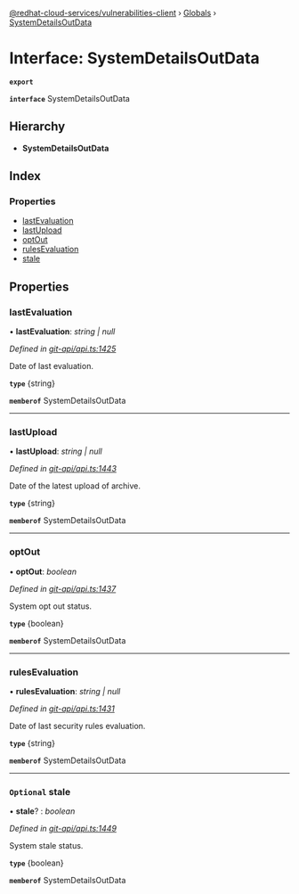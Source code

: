 [@redhat-cloud-services/vulnerabilities-client](../README.md) › [Globals](../globals.md) › [SystemDetailsOutData](systemdetailsoutdata.md)

# Interface: SystemDetailsOutData

**`export`** 

**`interface`** SystemDetailsOutData

## Hierarchy

* **SystemDetailsOutData**

## Index

### Properties

* [lastEvaluation](systemdetailsoutdata.md#lastevaluation)
* [lastUpload](systemdetailsoutdata.md#lastupload)
* [optOut](systemdetailsoutdata.md#optout)
* [rulesEvaluation](systemdetailsoutdata.md#rulesevaluation)
* [stale](systemdetailsoutdata.md#optional-stale)

## Properties

###  lastEvaluation

• **lastEvaluation**: *string | null*

*Defined in [git-api/api.ts:1425](https://github.com/RedHatInsights/javascript-clients/blob/master/packages/vulnerabilities/git-api/api.ts#L1425)*

Date of last evaluation.

**`type`** {string}

**`memberof`** SystemDetailsOutData

___

###  lastUpload

• **lastUpload**: *string | null*

*Defined in [git-api/api.ts:1443](https://github.com/RedHatInsights/javascript-clients/blob/master/packages/vulnerabilities/git-api/api.ts#L1443)*

Date of the latest upload of archive.

**`type`** {string}

**`memberof`** SystemDetailsOutData

___

###  optOut

• **optOut**: *boolean*

*Defined in [git-api/api.ts:1437](https://github.com/RedHatInsights/javascript-clients/blob/master/packages/vulnerabilities/git-api/api.ts#L1437)*

System opt out status.

**`type`** {boolean}

**`memberof`** SystemDetailsOutData

___

###  rulesEvaluation

• **rulesEvaluation**: *string | null*

*Defined in [git-api/api.ts:1431](https://github.com/RedHatInsights/javascript-clients/blob/master/packages/vulnerabilities/git-api/api.ts#L1431)*

Date of last security rules evaluation.

**`type`** {string}

**`memberof`** SystemDetailsOutData

___

### `Optional` stale

• **stale**? : *boolean*

*Defined in [git-api/api.ts:1449](https://github.com/RedHatInsights/javascript-clients/blob/master/packages/vulnerabilities/git-api/api.ts#L1449)*

System stale status.

**`type`** {boolean}

**`memberof`** SystemDetailsOutData
